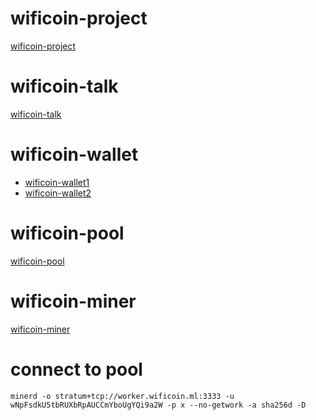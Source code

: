 # wificoin-project
[wificoin-project](https://github.com/wificoin-project)

# wificoin-talk
[wificoin-talk](https://talkblock.org)

# wificoin-wallet
- [wificoin-wallet1](https://wfc.wificoin.club)
- [wificoin-wallet2](https://wallet.wificoin.ml)

# wificoin-pool
[wificoin-pool](https://pool.wificoin.ml)

# wificoin-miner
[wificoin-miner](https://github.com/wificoin-project/wifiminer)

# connect to pool
```
minerd -o stratum+tcp://worker.wificoin.ml:3333 -u wNpFsdkU5tbRUXbRpAUCCmYboUgYQi9a2W -p x --no-getwork -a sha256d -D
```
